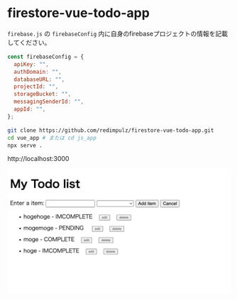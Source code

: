 # firestore-vue-todo-app

`firebase.js` の `firebaseConfig` 内に自身のfirebaseプロジェクトの情報を記載してください。

```js
const firebaseConfig = {
  apiKey: "",
  authDomain: "",
  databaseURL: "",
  projectId: "",
  storageBucket: "",
  messagingSenderId: "",
  appId: "",
};
```

```bash
git clone https://github.com/redimpulz/firestore-vue-todo-app.git
cd vue_app # または cd js_app
npx serve .
```

http://localhost:3000

![todo-app](todo-app.png)